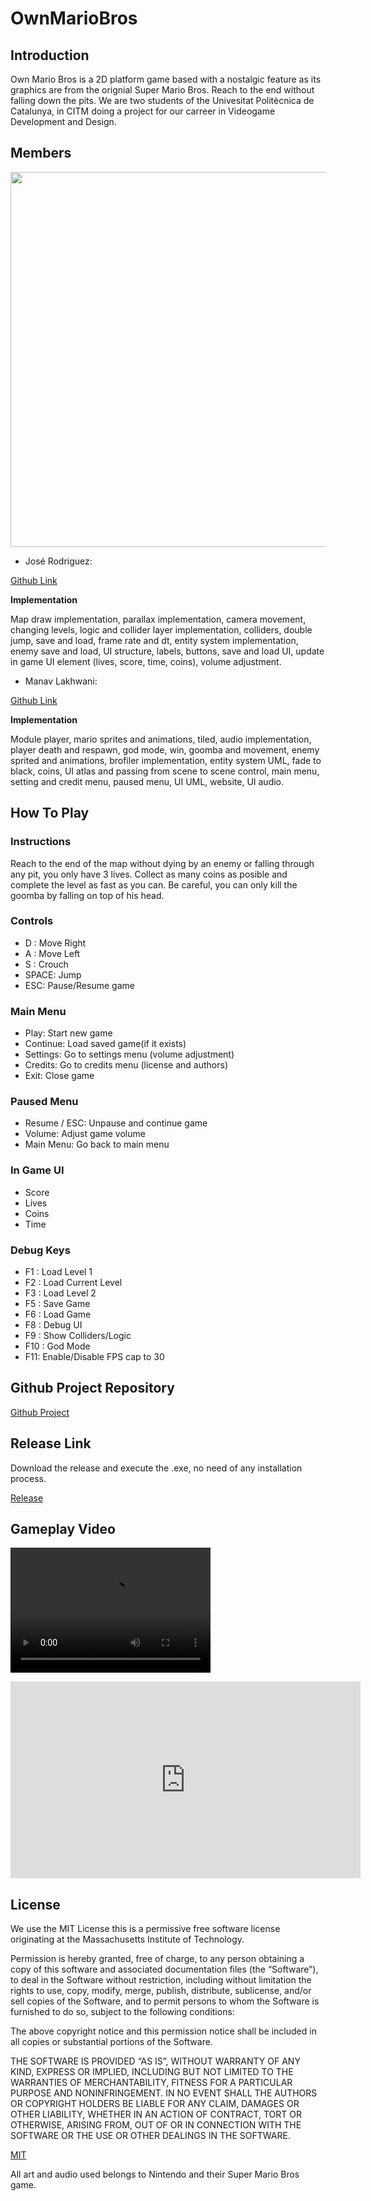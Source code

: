 # OwnMarioBros

## Introduction

Own Mario Bros is a 2D platform game based with a nostalgic feature as its graphics are from the orignial Super Mario Bros. Reach to the end without falling down the pits. We are two students of the Univesitat Politècnica de Catalunya, in CITM doing a project for our carreer in Videogame Development and Design.

## Members

<img src="" width="600">

* José Rodriguez: 

[Github Link](https://github.com/joserm45)

<b>Implementation</b>


Map draw implementation, parallax implementation, camera movement, changing levels, logic and collider layer implementation, colliders, double jump, save and load, frame rate and dt, entity system implementation, enemy save and load, UI structure, labels, buttons, save and load UI, update in game UI element (lives, score, time, coins), volume adjustment.

* Manav Lakhwani: 

[Github Link](https://github.com/manavld)

<b>Implementation</b>

Module player, mario sprites and animations, tiled, audio implementation, player death and respawn, god mode, win, goomba and movement, enemy sprited and animations, brofiler implementation, entity system UML, fade to black, coins, UI atlas and passing from scene to scene control, main menu, setting and credit menu, paused menu, UI UML, website, UI audio. 

## How To Play

### Instructions

Reach to the end of the map without dying by an enemy or falling through any pit, you only have 3 lives. Collect as many coins as posible and complete the level as fast as you can. Be careful, you can only kill the goomba by falling on top of his head.

### Controls

* D : Move Right
* A : Move Left
* S : Crouch
* SPACE: Jump
* ESC: Pause/Resume game

### Main Menu

* Play: Start new game
* Continue: Load saved game(if it exists)
* Settings: Go to settings menu (volume adjustment)
* Credits: Go to credits menu (license and authors)
* Exit: Close game


### Paused Menu

* Resume / ESC: Unpause and continue game
* Volume: Adjust game volume
* Main Menu: Go back to main menu

### In Game UI

* Score
* Lives
* Coins
* Time

### Debug Keys

* F1 : Load Level 1
* F2 : Load Current Level
* F3 : Load Level 2
* F5 : Save Game
* F6 : Load Game
* F8 : Debug UI
* F9 : Show Colliders/Logic
* F10 : God Mode
* F11: Enable/Disable FPS cap to 30

## Github Project Repository

[Github Project](https://github.com/joserm45/Own-Mario-Bros)

## Release Link

Download the release and execute the .exe, no need of any installation process.

[Release]()

## Gameplay Video

<video src="" width="320" height="200" controls preload></video>


<iframe width="560" height="315" src="https://www.youtube.com/embed/" frameborder="0" allowfullscreen></iframe>

## License

We use the MIT License this is a permissive free software license originating at the Massachusetts Institute of Technology.

Permission is hereby granted, free of charge, to any person obtaining a copy of this software and associated documentation files (the “Software”), to deal in the Software without restriction, including without limitation the rights to use, copy, modify, merge, publish, distribute, sublicense, and/or sell copies of the Software, and to permit persons to whom the Software is furnished to do so, subject to the following conditions:

The above copyright notice and this permission notice shall be included in all copies or substantial portions of the Software.

THE SOFTWARE IS PROVIDED “AS IS”, WITHOUT WARRANTY OF ANY KIND, EXPRESS OR IMPLIED, INCLUDING BUT NOT LIMITED TO THE WARRANTIES OF MERCHANTABILITY, FITNESS FOR A PARTICULAR PURPOSE AND NONINFRINGEMENT. IN NO EVENT SHALL THE AUTHORS OR COPYRIGHT HOLDERS BE LIABLE FOR ANY CLAIM, DAMAGES OR OTHER LIABILITY, WHETHER IN AN ACTION OF CONTRACT, TORT OR OTHERWISE, ARISING FROM, OUT OF OR IN CONNECTION WITH THE SOFTWARE OR THE USE OR OTHER DEALINGS IN THE SOFTWARE.

[MIT](https://opensource.org/licenses/MIT)

All art and audio used belongs to Nintendo and their Super Mario Bros game.


